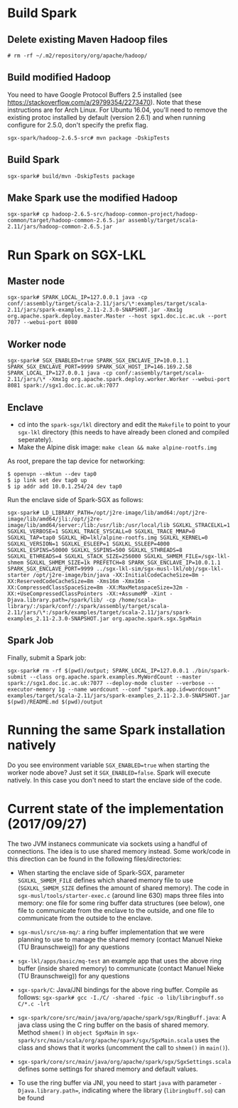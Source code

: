 # Build Spark

## Delete existing Maven Hadoop files

`# rm -rf ~/.m2/repository/org/apache/hadoop/`

## Build modified Hadoop

You need to have Google Protocol Buffers 2.5 installed (see https://stackoverflow.com/a/29799354/2273470).
Note that these instructions are for Arch Linux. For Ubuntu 16.04, you'll need to remove the existing
protoc installed by default (version 2.6.1) and when running configure for 2.5.0, don't
specify the prefix flag.

`sgx-spark/hadoop-2.6.5-src# mvn package -DskipTests`

## Build Spark

`sgx-spark# build/mvn -DskipTests package`

## Make Spark use the modified Hadoop

`sgx-spark# cp hadoop-2.6.5-src/hadoop-common-project/hadoop-common/target/hadoop-common-2.6.5.jar assembly/target/scala-2.11/jars/hadoop-common-2.6.5.jar`

# Run Spark on SGX-LKL

## Master node

`sgx-spark# SPARK_LOCAL_IP=127.0.0.1 java -cp conf/:assembly/target/scala-2.11/jars/\*:examples/target/scala-2.11/jars/spark-examples_2.11-2.3.0-SNAPSHOT.jar -Xmx1g org.apache.spark.deploy.master.Master --host sgx1.doc.ic.ac.uk --port 7077 --webui-port 8080`

## Worker node

`sgx-spark# SGX_ENABLED=true SPARK_SGX_ENCLAVE_IP=10.0.1.1 SPARK_SGX_ENCLAVE_PORT=9999 SPARK_SGX_HOST_IP=146.169.2.58 SPARK_LOCAL_IP=127.0.0.1 java -cp conf/:assembly/target/scala-2.11/jars/\* -Xmx1g org.apache.spark.deploy.worker.Worker --webui-port 8081 spark://sgx1.doc.ic.ac.uk:7077`

## Enclave

- cd into the `spark-sgx/lkl` directory and edit the `Makefile` to point to your `sgx-lkl` directory (this needs to have already been cloned and compiled
seperately). 
- Make the Alpine disk image: `make clean && make alpine-rootfs.img`

As root, prepare the tap device for networking:
```
$ openvpn --mktun --dev tap0
$ ip link set dev tap0 up
$ ip addr add 10.0.1.254/24 dev tap0
```

Run the enclave side of Spark-SGX as follows:

`sgx-spark# LD_LIBRARY_PATH=/opt/j2re-image/lib/amd64:/opt/j2re-image/lib/amd64/jli:/opt/j2re-image/lib/amd64/server:/lib:/usr/lib:/usr/local/lib SGXLKL_STRACELKL=1 SGXLKL_VERBOSE=1 SGXLKL_TRACE_SYSCALL=0 SGXLKL_TRACE_MMAP=0 SGXLKL_TAP=tap0 SGXLKL_HD=lkl/alpine-rootfs.img SGXLKL_KERNEL=0 SGXLKL_VERSION=1 SGXLKL_ESLEEP=1 SGXLKL_SSLEEP=4000 SGXLKL_ESPINS=50000 SGXLKL_SSPINS=500 SGXLKL_STHREADS=8 SGXLKL_ETHREADS=4 SGXLKL_STACK_SIZE=256000 SGXLKL_SHMEM_FILE=/sgx-lkl-shmem SGXLKL_SHMEM_SIZE=1k PREFETCH=8 SPARK_SGX_ENCLAVE_IP=10.0.1.1 SPARK_SGX_ENCLAVE_PORT=9999 ../sgx-lkl-sim/sgx-musl-lkl/obj/sgx-lkl-starter /opt/j2re-image/bin/java -XX:InitialCodeCacheSize=8m -XX:ReservedCodeCacheSize=8m -Xms16m -Xmx16m -XX:CompressedClassSpaceSize=8m -XX:MaxMetaspaceSize=32m -XX:+UseCompressedClassPointers -XX:+AssumeMP -Xint -Djava.library.path=/spark/lib/ -cp /home/scala-library/:/spark/conf/:/spark/assembly/target/scala-2.11/jars/\*:/spark/examples/target/scala-2.11/jars/spark-examples_2.11-2.3.0-SNAPSHOT.jar org.apache.spark.sgx.SgxMain`

## Spark Job

Finally, submit a Spark job:

`sgx-spark# rm -rf $(pwd)/output; SPARK_LOCAL_IP=127.0.0.1 ./bin/spark-submit --class org.apache.spark.examples.MyWordCount --master spark://sgx1.doc.ic.ac.uk:7077 --deploy-mode cluster --verbose --executor-memory 1g --name wordcount --conf "spark.app.id=wordcount" examples/target/scala-2.11/jars/spark-examples_2.11-2.3.0-SNAPSHOT.jar $(pwd)/README.md $(pwd)/output`

# Running the same Spark installation natively

Do you see environment variable `SGX_ENABLED=true` when starting the worker node above? Just set it `SGX_ENABLED=false`. Spark will execute natively. In this case you don't need to start the enclave side of the code.

# Current state of the implementation (2017/09/27)

The two JVM instanecs communicate via sockets using a handful of connections. The idea is to use shared memory instead. Some work/code in this direction can be found in the following files/directories:

- When starting the enclave side of Spark-SGX, parameter `SGXLKL_SHMEM_FILE` defines which shared memory file to use (`SGXLKL_SHMEM_SIZE` defines the amount of shared memory). The code in `sgx-musl/tools/starter-exec.c` (around line 630) maps three files into memory: one file for some ring buffer data structures (see below), one file to communicate from the enclave to the outside, and one file to communicate from the outside to the enclave.

- `sgx-musl/src/sm-mq/`: a ring buffer implementation that we were planning to use to manage the shared memory (contact Manuel Nieke (TU Braunschweig)) for any questions

- `sgx-lkl/apps/basic/mq-test` an example app that uses the above ring buffer (inside shared memory) to communicate (contact Manuel Nieke (TU Braunschweig)) for any questions

- `sgx-spark/C`: Java/JNI bindings for the above ring buffer. Compile as follows: `sgx-spark# gcc -I./C/ -shared -fpic -o lib/libringbuff.so C/*.c -lrt`

- `sgx-spark/core/src/main/java/org/apache/spark/sgx/RingBuff.java`: A java class using the C ring buffer on the basis of shared memory. Method `shmem()` in `object SgxMain` in `sgx-spark/src/main/scala/org/apache/spark/sgx/SgxMain.scala` uses the class and shows that it works (uncomment the call to `shmem()` in `main()`). 

- `sgx-spark/core/src/main/java/org/apache/spark/sgx/SgxSettings.scala` defines some settings for shared memory and default values.

- To use the ring buffer via JNI, you need to start `java` with parameter `-Djava.library.path=`, indicating where the library (`libringbuff.so`) can be found



